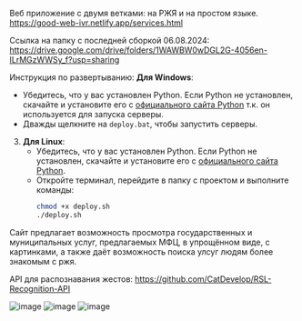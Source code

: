 Веб приложение c двумя ветками: на РЖЯ и на простом языке.
https://good-web-ivr.netlify.app/services.html

Ссылка на папку с последней сборкой 06.08.2024:
https://drive.google.com/drive/folders/1WAWBW0wDGL2G-4056en-ILrMGzWWSy_f?usp=sharing

Инструкция по развертыванию:
**Для Windows**:
   - Убедитесь, что у вас установлен Python. Если Python не установлен, скачайте и установите его с [официального сайта Python](https://www.python.org/) т.к. он используется для запуска серверы.
   - Дважды щелкните на `deploy.bat`, чтобы запустить серверы.

3. **Для Linux**:
   - Убедитесь, что у вас установлен Python. Если Python не установлен, скачайте и установите его с [официального сайта Python](https://www.python.org/).
   - Откройте терминал, перейдите в папку с проектом и выполните команды:
     ```bash
     chmod +x deploy.sh
     ./deploy.sh
     ```

Сайт предлагает возможность просмотра государственных и муниципальных услуг, предлагаемых МФЦ, в упрощённом виде, с картинками, а также даёт возможность поиска улсуг людям более знакомым с ржя.

API для распознавания жестов:
https://github.com/CatDevelop/RSL-Recognition-API


![image](https://github.com/Elheid/IVR_good_web/assets/115392171/4593e46b-97c3-465b-9a4a-ad14720e21a8)
![image](https://github.com/Elheid/IVR_good_web/assets/115392171/3e399f5b-ba79-45ba-ac01-2e7e2ed802ee)
![image](https://github.com/Elheid/IVR_good_web/assets/115392171/e6d2e0bc-cb1a-45d0-9b1c-04f383735dd9)


